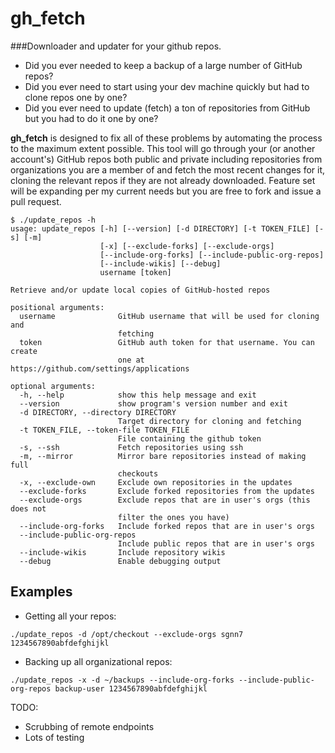 gh_fetch
========
###Downloader and updater for your github repos.


- Did you ever needed to keep a backup of a large number of GitHub repos?
- Did you ever need to start using your dev machine quickly but had to clone repos one by one?
- Did you ever need to update (fetch) a ton of repositories from GitHub but you had to do it one by one?


**gh_fetch** is designed to fix all of these problems by automating the process to the maximum extent possible. This tool will go through your (or another account's) GitHub repos both public and private including repositories from organizations you are a member of and fetch the most recent changes for it, cloning the relevant repos if they are not already downloaded. Feature set will be expanding per my current needs but you are free to fork and issue a pull request.

```
$ ./update_repos -h
usage: update_repos [-h] [--version] [-d DIRECTORY] [-t TOKEN_FILE] [-s] [-m]
                    [-x] [--exclude-forks] [--exclude-orgs]
                    [--include-org-forks] [--include-public-org-repos]
                    [--include-wikis] [--debug]
                    username [token]

Retrieve and/or update local copies of GitHub-hosted repos

positional arguments:
  username              GitHub username that will be used for cloning and
                        fetching
  token                 GitHub auth token for that username. You can create
                        one at https://github.com/settings/applications

optional arguments:
  -h, --help            show this help message and exit
  --version             show program's version number and exit
  -d DIRECTORY, --directory DIRECTORY
                        Target directory for cloning and fetching
  -t TOKEN_FILE, --token-file TOKEN_FILE
                        File containing the github token
  -s, --ssh             Fetch repositories using ssh
  -m, --mirror          Mirror bare repositories instead of making full
                        checkouts
  -x, --exclude-own     Exclude own repositories in the updates
  --exclude-forks       Exclude forked repositories from the updates
  --exclude-orgs        Exclude repos that are in user's orgs (this does not
                        filter the ones you have)
  --include-org-forks   Include forked repos that are in user's orgs
  --include-public-org-repos
                        Include public repos that are in user's orgs
  --include-wikis       Include repository wikis
  --debug               Enable debugging output
```

## Examples

- Getting all your repos:
```
./update_repos -d /opt/checkout --exclude-orgs sgnn7 1234567890abfdefghijkl
```

- Backing up all organizational repos:
```
./update_repos -x -d ~/backups --include-org-forks --include-public-org-repos backup-user 1234567890abfdefghijkl
```

TODO:
- Scrubbing of remote endpoints
- Lots of testing
